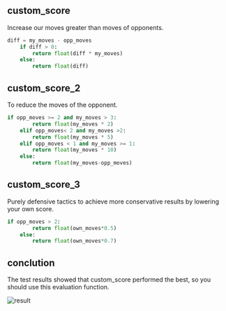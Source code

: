 ## custom_score

Increase our moves greater than moves of opponents.

```python
diff = my_moves - opp_moves
    if diff > 0:
        return float(diff * my_moves)
    else:
        return float(diff)
```

## custom_score_2

To reduce the moves of the opponent.

```python
if opp_moves >= 2 and my_moves > 3:
        return float(my_moves * 2)
    elif opp_moves< 2 and my_moves >2:
        return float(my_moves * 5)
    elif opp_moves < 1 and my_moves >= 1:
        return float(my_moves * 10)
    else:
        return float(my_moves-opp_moves)
```

## custom_score_3

Purely defensive tactics to achieve more conservative results by lowering your own score.

```python
if opp_moves > 2:
        return float(own_moves*0.5)
    else:
        return float(own_moves*0.7)
```

## conclution

The test results showed that custom_score performed the best, so you should use this evaluation function.

![result](D:\Workspace\AIND-Isolation\result.png)